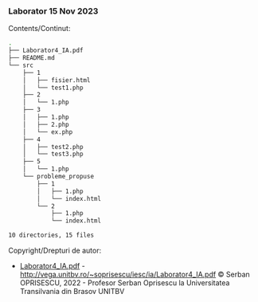 ### Laborator 15 Nov 2023

Contents/Continut: 

```sh
.
├── Laborator4_IA.pdf
├── README.md
└── src
    ├── 1
    │   ├── fisier.html
    │   └── test1.php
    ├── 2
    │   └── 1.php
    ├── 3
    │   ├── 1.php
    │   ├── 2.php
    │   └── ex.php
    ├── 4
    │   ├── test2.php
    │   └── test3.php
    ├── 5
    │   └── 1.php
    └── probleme_propuse
        ├── 1
        │   ├── 1.php
        │   └── index.html
        └── 2
            ├── 1.php
            └── index.html

10 directories, 15 files
```

Copyright/Drepturi de autor:

* [Laborator4_IA.pdf](./Laborator4_IA.pdf) - http://vega.unitbv.ro/~soprisescu/iesc/ia/Laborator4_IA.pdf © Serban OPRISESCU, 2022 - Profesor Serban Oprisescu la Universitatea Transilvania din Brasov UNITBV
